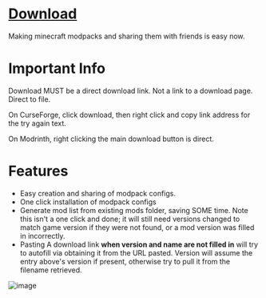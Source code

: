 # [Download](https://nightly.link/MistressPlague/Easy-Minecraft-Modpacks/workflows/dotnet-desktop/master/Output.zip)

Making minecraft modpacks and sharing them with friends is easy now.

# Important Info
Download MUST be a direct download link. Not a link to a download page. Direct to file.

On CurseForge, click download, then right click and copy link address for the try again text.

On Modrinth, right clicking the main download button is direct.

# Features
- Easy creation and sharing of modpack configs.
- One click installation of modpack configs
- Generate mod list from existing mods folder, saving SOME time. Note this isn't a one click and done; it will still need versions changed to match game version if they were not found, or a mod version was filled in incorrectly.
- Pasting A download link **when version and name are not filled in** will try to autofill via obtaining it from the URL pasted. Version will assume the entry above's version if present, otherwise try to pull it from the filename retrieved.

![image](https://github.com/MistressPlague/Easy-Minecraft-Modpacks/assets/36628963/a7403dbb-56d5-4d5a-b15e-2fd24b867d58)
